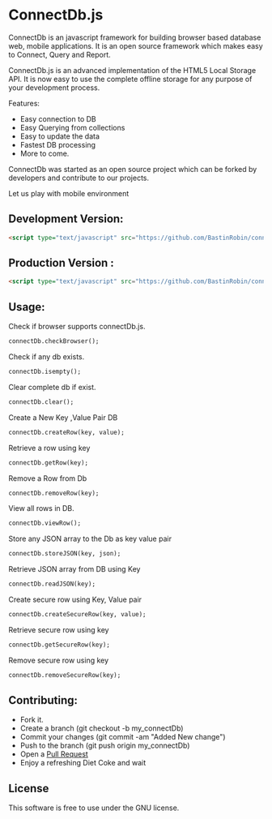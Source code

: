 ConnectDb.js
============

ConnectDb is an javascript framework for building browser based database web, mobile applications. It is an open source framework which makes easy to Connect, Query and Report.

ConnectDb.js is an advanced implementation of the HTML5 Local Storage API.
It is now easy to use the complete offline storage for any purpose of your development process.

Features:
* Easy connection to DB
* Easy Querying from collections
* Easy to update the data
* Fastest DB processing
* More to come.

ConnectDb was started as an open source project which can be forked by developers and contribute to our projects.

Let us play with mobile environment

Development Version:
-------------------
```html
<script type="text/javascript" src="https://github.com/BastinRobin/connectDb.js/raw/master/connectDb.js"></script>
```


Production Version :
--------------------

```html
<script type="text/javascript" src="https://github.com/BastinRobin/connectDb.js/raw/master/connectDb.min.js"></script>
```

Usage:
------
Check if browser supports connectDb.js.

```html
connectDb.checkBrowser();
```

Check if any db exists.

```html
connectDb.isempty();
```

Clear complete db if exist.
```html
connectDb.clear();
```

Create a New Key ,Value Pair DB
```html
connectDb.createRow(key, value);
```

Retrieve a row using key
```html
connectDb.getRow(key);
```

Remove a Row from Db
```html
connectDb.removeRow(key);
```

View all rows in DB.
```html
connectDb.viewRow();
```

Store any JSON array to the Db as key value pair
```html
connectDb.storeJSON(key, json);
```

Retrieve JSON array from DB using Key
```html
connectDb.readJSON(key);
```

Create secure row using Key, Value pair
```html
connectDb.createSecureRow(key, value);
```

Retrieve secure row using key
```html
connectDb.getSecureRow(key);
```

Remove secure row using key
```html
connectDb.removeSecureRow(key);
``` 

Contributing:
------------

* Fork it.
* Create a branch (git checkout -b my_connectDb)
* Commit your changes (git commit -am "Added New change")
* Push to the branch (git push origin my_connectDb)
* Open a [Pull Request](https://github.com/BastinRobin/connectDb.js/pulls)
* Enjoy a refreshing Diet Coke and wait



License
-------
This software is free to use under the GNU license.